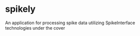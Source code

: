 # spikely
An application for processing spike data utilizing SpikeInterface technologies under the cover
